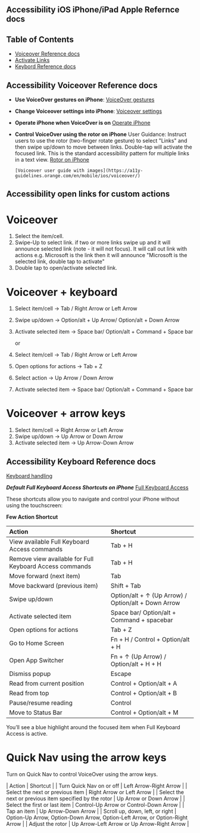 ## Accessibility iOS iPhone/iPad Apple Refernce docs
## Table of Contents
* [Voiceover Reference docs](#accessibility-Voiceover-reference-docs)
* [Activate Links](#accessibility-open-links-for-custom-actions)
* [Keybord Reference docs](#accessibility-keyboard-reference-docs)

## Accessibility Voiceover Reference docs
* **Use VoiceOver gestures on iPhone**:
[VoiceOver gestures](https://support.apple.com/en-in/guide/iphone/iph3e2e2281/26/ios/26)

* **Change Voiceover settings into iPhone**:
[Voiceover settings](https://support.apple.com/en-in/guide/iphone/iphfa3d32c50/26/ios/26)

* **Operate iPhone when VoiceOver is on**
[Operate iPhone](https://support.apple.com/en-in/guide/iphone/iph3e2e2329/26/ios/26)

* **Control VoiceOver using the rotor on iPhone**
User Guidance: Instruct users to use the rotor (two-finger rotate gesture) to select "Links" and then swipe up/down to move between links. Double-tap will activate the focused link. This is the standard accessibility pattern for multiple links in a text view.
      [Rotor on iPhone](https://support.apple.com/en-in/guide/iphone/iph3e2e3a6d/26/ios/26)

      [Voiceover user guide with images](https://a11y-guidelines.orange.com/en/mobile/ios/voiceover/)

## Accessibility open links for custom actions

# Voiceover
1. Select the item/cell.
2. Swipe-Up to select link.
   if two or more links swipe up and it will announce selected link (note - it will not focus). It will call out link       with actions e.g. Microsoft is the link then it will announce "Microsoft is the selected link, double tap to activate"
3. Double tap to open/activate selected link.

# Voiceover + keyboard
1. Select item/cell -> Tab / Right Arrow or Left Arrow
2. Swipe up/down -> Option/alt + Up Arrow/ Option/alt + Down Arrow
3. Activate selected item -> 	Space bar/ Option/alt + Command + Space bar

   or
   
1. Select item/cell -> Tab / Right Arrow or Left Arrow
2. Open options for actions -> Tab + Z
3. Select action -> Up Arrow / Down Arrow
4. Activate selected item ->  Space bar/ Option/alt + Command + Space bar


# Voiceover + arrow keys
1. Select item/cell -> Right Arrow or Left Arrow
2. Swipe up/down -> Up Arrow or Down Arrow
3. Activate selected item -> Up Arrow-Down Arrow

## Accessibility Keyboard Reference docs

[Keyboard handling](https://support.apple.com/en-in/guide/iphone/iph6c494dc6/26/ios/26)

***Default Full Keyboard Access Shortcuts on iPhone***
[Full Keyboard Access](https://support.apple.com/en-in/guide/iphone/ipha4375873f/ios)

These shortcuts allow you to navigate and control your iPhone without using the touchscreen:

**Few Action	Shortcut**

| Action       | Shortcut              | 
|:-----------|:------------------|
| View available Full Keyboard Access commands | 	Tab + H | 
| Remove view available for Full Keyboard Access commands | 	Tab + H | 
| Move forward (next item) | 	Tab | 
| Move backward (previous item) | 	Shift + Tab | 
| Swipe up/down |	Option/alt + ↑ (Up Arrow) / Option/alt + Down Arrow |
| Activate selected item | 	Space bar/ Option/alt + Command + spacebar | 
| Open options for actions | 	Tab + Z | 
| Go to Home Screen | 	Fn + H / Control + Option/alt + H | 
| Open App Switcher | 	Fn + ↑ (Up Arrow) / Option/alt + H + H | 
| Dismiss popup |	Escape |
| Read from current position |	Control + Option/alt + A |
| Read from top |	Control + Option/alt + B |
| Pause/resume reading |	Control |
| Move to Status Bar |	Control + Option/alt + M |

You’ll see a blue highlight around the focused item when Full Keyboard Access is active.

# Quick Nav using the arrow keys
Turn on Quick Nav to control VoiceOver using the arrow keys.

| Action       | Shortcut              | 
| Turn Quick Nav on or off | Left Arrow-Right Arrow |
| Select the next or previous item | Right Arrow or Left Arrow |
| Select the next or previous item specified by the rotor | Up Arrow or Down Arrow |
| Select the first or last item | Control-Up Arrow or Control-Down Arrow  |
| Tap an item | Up Arrow-Down Arrow  |
| Scroll up, down, left, or right | Option-Up Arrow, Option-Down Arrow, Option-Left Arrow, or Option-Right Arrow |
| Adjust the rotor | Up Arrow-Left Arrow or Up Arrow-Right Arrow |



